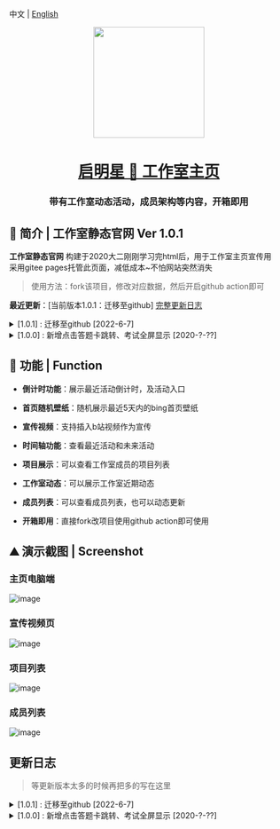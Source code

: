 
中文   |   [English](./README.zh-CN.md)

<div align="center"> 
<!--  <a href="http://ctguqmx.gitee.io/hello-qmx/"> <img alt="VbenAdmin Logo" width="200" src="https://user-images.githubusercontent.com/56631419/172303025-f40bed33-b27b-4f0b-89b6-c3fa6bfb8b9e.png"> </a> -->
  <a href="http://ctguqmx.gitee.io/hello-qmx/"> <img width="200" src='https://user-images.githubusercontent.com/56631419/172303025-f40bed33-b27b-4f0b-89b6-c3fa6bfb8b9e.png'> </a>  
  <br>
</div>

<h1 align="center"><a href="http://ctguqmx.gitee.io/hello-qmx/" target="_blank">启明星 🚀 工作室主页</a></h1>
<h3 align="center">带有工作室动态活动，成员架构等内容，开箱即用</h3>


## 🚀 简介 | 工作室静态官网 Ver 1.0.1

**工作室静态官网** 构建于2020大二刚刚学习完html后，用于工作室主页宣传用</br>
采用gitee pages托管此页面，减低成本~不怕网站突然消失

> 使用方法：fork该项目，修改对应数据，然后开启github action即可

**最近更新**：[当前版本1.0.1：迁移至github] [完整更新日志](#更新日志)

<details>
<summary>[1.0.1] : 迁移至github [2022-6-7] </summary>
  
- 【特性】更新说明文档
- 【修复】修复首页bing图片显示问题
</details>

<details>
<summary>[1.0.0] : 新增点击答题卡跳转、考试全屏显示 [2020-?-??] </summary>
  
- 【特性】新增倒计时页面
- 【特性】新增时间轴
- 【特性】新增可以展示项目
- 【特性】可以展示工作室近期活动
- 【特性】答题卡点击之后的bug
- 【特性】可以展示工作室成员列表
- 【特性】可以添加一些其它入口
- 【特性】支持js动态更换数据
</details>

## 🌈 功能 | Function
+ **倒计时功能**：展示最近活动倒计时，及活动入口

+ **首页随机壁纸**：随机展示最近5天内的bing首页壁纸

+ **宣传视频**：支持插入b站视频作为宣传

+ **时间轴功能**：查看最近活动和未来活动

+ **项目展示**：可以查看工作室成员的项目列表

+ **工作室动态**：可以展示工作室近期动态

+ **成员列表**：可以查看成员列表，也可以动态更新

+ **开箱即用**：直接fork改项目使用github action即可使用

## ⛰ 演示截图 | Screenshot
### 主页电脑端
![image](https://user-images.githubusercontent.com/56631419/172302670-2f9927b0-1018-4e9b-bef5-270fb8b196e8.png)

### 宣传视频页
![image](https://user-images.githubusercontent.com/56631419/172302744-6e12e0e1-1ed9-46a8-bf06-8ad0700c64ff.png)

### 项目列表
![image](https://user-images.githubusercontent.com/56631419/172302707-2a81be41-863d-494f-93c8-203a56d81777.png)

### 成员列表
![image](https://user-images.githubusercontent.com/56631419/172302853-cf1de5f5-3ffa-4b28-b358-d8f5c0ea4a7c.png)


## 更新日志
> 等更新版本太多的时候再把多的写在这里

<details>
<summary>[1.0.1] : 迁移至github [2022-6-7] </summary>
  
- 【特性】更新说明文档
- 【修复】修复首页bing图片显示问题
</details>

<details>
<summary>[1.0.0] : 新增点击答题卡跳转、考试全屏显示 [2020-?-??] </summary>
  
- 【特性】新增倒计时页面
- 【特性】新增时间轴
- 【特性】新增可以展示项目
- 【特性】可以展示工作室近期活动
- 【特性】答题卡点击之后的bug
- 【特性】可以展示工作室成员列表
- 【特性】可以添加一些其它入口
- 【特性】支持js动态更换数据
</details>
